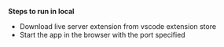 ****Steps to run in local****
- Download live server extension from vscode extension store
- Start the app in the browser with the port specified